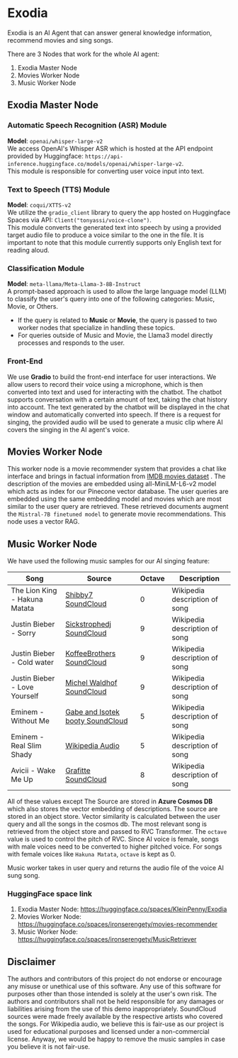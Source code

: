 # Exodia

Exodia is an AI Agent that can answer general knowledge information, recommend movies and sing songs.

There are 3 Nodes that work for the whole AI agent:
1. Exodia Master Node
2. Movies Worker Node
3. Music Worker Node

## Exodia Master Node
### Automatic Speech Recognition (ASR) Module
**Model**: `openai/whisper-large-v2`  
We access OpenAI's Whisper ASR which is hosted at the API endpoint provided by Huggingface: `https://api-inference.huggingface.co/models/openai/whisper-large-v2`.  
This module is responsible for converting user voice input into text. 
 
### Text to Speech (TTS) Module
**Model**: `coqui/XTTS-v2`  
We utilize the `gradio_client` library to query the app hosted on Huggingface Spaces via API: `Client("tonyassi/voice-clone")`.  
This module converts the generated text into speech by using a provided target audio file to produce a voice similar to the one in the file. It is important to note that this module currently supports only English text for reading aloud.
 
### Classification Module
**Model**: `meta-llama/Meta-Llama-3-8B-Instruct`  
A prompt-based approach is used to allow the large language model (LLM) to classify the user's query into one of the following categories: Music, Movie, or Others.  
- If the query is related to **Music** or **Movie**, the query is passed to two worker nodes that specialize in handling these topics.  
- For queries outside of Music and Movie, the Llama3 model directly processes and responds to the user.
 
### Front-End
We use **Gradio** to build the front-end interface for user interactions.
We allow users to record their voice using a microphone, which is then converted into text and used for interacting with the chatbot. The chatbot supports conversation with a certain amount of text, taking the chat history into account. The text generated by the chatbot will be displayed in the chat window and automatically converted into speech.
If there is a request for singing, the provided audio will be used to generate a music clip where AI covers the singing in the AI agent's voice.

## Movies Worker Node

This worker node is a movie recommender system that provides a chat like interface and brings in factual information from [IMDB movies dataset](https://www.kaggle.com/datasets/rounakbanik/the-movies-dataset?select=movies_metadata.csv ) . The description of the movies are embedded using all-MiniLM-L6-v2 model which acts as index for our Pinecone vector database. The user queries are embedded using the same embedding model and movies which are most similar to the user query are retrieved. These retrieved documents augment the `Mistral-7B finetuned model` to generate movie recommendations. This node uses a vector RAG.

## Music Worker Node
We have used the following music samples for our AI singing feature:

| Song   | Source  | Octave  | Description
|------------|------------|------------|------------|
| The Lion King - Hakuna Matata | [Shibby7 SoundCloud](https://soundcloud.com/shibby7)| 0 | Wikipedia description of song |
| Justin Bieber - Sorry | [Sickstrophedj SoundCloud](https://soundcloud.com/sickstrophedjremixes) | 9 | Wikipedia description of song |
| Justin Bieber - Cold water | [KoffeeBrothers SoundCloud](https://soundcloud.com/koffeebrothers) | 9 | Wikipedia description of song |
| Justin Bieber - Love Yourself | [Michel Waldhof SoundCloud](https://soundcloud.com/koffeebrothers) | 9 | Wikipedia description of song |
| Eminem - Without Me | [Gabe and Isotek booty SoundCloud](https://soundcloud.com/gabe/eminem-without-me-gabe-isotek-bootyfree-download) | 5 | Wikipedia description of song |
| Eminem - Real Slim Shady | [Wikipedia Audio](https://en.wikipedia.org/wiki/File:Eminem_-_The_Real_Slim_Shady.ogg#filelinks) | 5 | Wikipedia description of song |
| Avicii - Wake Me Up | [Grafitte SoundCloud](https://soundcloud.com/graffite) | 8 | Wikipedia description of song |

All of these values except The Source are stored in **Azure Cosmos DB** which also stores the vector embedding of descriptions. The source are stored in an object store. Vector similarity is calculated between the user query and all the songs in the cosmos db. The most relevant song is retrieved from the object store and passed to RVC Transformer. 
 The `octave` value is used to control the pitch of RVC. Since AI voice is female, songs with male voices need to be converted to higher pitched voice. For songs with female voices like `Hakuna Matata`, `octave` is kept as 0.

Music worker takes in user query and returns the audio file of the voice AI sung song.

### HuggingFace space link

1. Exodia Master Node: https://huggingface.co/spaces/KleinPenny/Exodia
2. Movies Worker Node: https://huggingface.co/spaces/ironserengety/movies-recommender 
3. Music Worker Node: https://huggingface.co/spaces/ironserengety/MusicRetriever

## Disclaimer
The authors and contributors of this project do not endorse or encourage any misuse or unethical use of this software. Any use of this software for purposes other than those intended is solely at the user's own risk. The authors and contributors shall not be held responsible for any damages or liabilities arising from the use of this demo inappropriately.
SoundCloud sources were made freely available by the respective artists who covered the songs.
For Wikipedia audio, we believe this is fair-use as our project is used for educational purposes and licensed under a non-commercial license. 
Anyway, we would be happy to remove the music samples in case you believe it is not fair-use.

